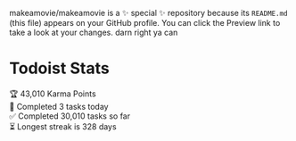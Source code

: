 makeamovie/makeamovie is a ✨ special ✨ repository because its `README.md` (this file) appears on your GitHub profile.
You can click the Preview link to take a look at your changes. darn right ya can

# Todoist Stats

<!-- TODO-IST:START -->
🏆  43,010 Karma Points           
🌸  Completed 3 tasks today           
✅  Completed 30,010 tasks so far           
⏳  Longest streak is 328 days
<!-- TODO-IST:END -->